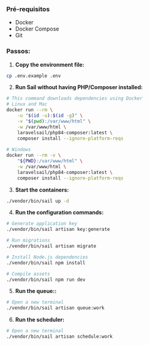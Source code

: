 ### Pré-requisitos
- Docker
- Docker Compose
- Git

### Passos:
1. **Copy the environment file:**
``` bash
cp .env.example .env
```
2. **Run Sail without having PHP/Composer installed:**
``` bash
# This command downloads dependencies using Docker
# Linux and Mac
docker run --rm \
    -u "$(id -u):$(id -g)" \
    -v "$(pwd):/var/www/html" \
    -w /var/www/html \
    laravelsail/php84-composer:latest \
    composer install --ignore-platform-reqs
    
# Windows
docker run --rm -v \
    "${PWD}:/var/www/html" \
    -w /var/www/html \
    laravelsail/php84-composer:latest \
    composer install --ignore-platform-reqs
```
3. **Start the containers:**
``` bash
./vendor/bin/sail up -d
```
4. **Run the configuration commands:**
``` bash
# Generate application key
./vendor/bin/sail artisan key:generate

# Run migrations
./vendor/bin/sail artisan migrate

# Install Node.js dependencies
./vendor/bin/sail npm install

# Compile assets
./vendor/bin/sail npm run dev
```
5. **Run the queue::**
``` bash
# Open a new terminal
./vendor/bin/sail artisan queue:work
```
6. **Run the scheduler:**
``` bash
# Open a new terminal
./vendor/bin/sail artisan schedule:work
```
